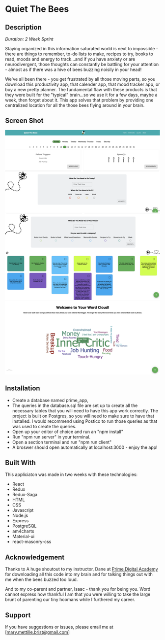# Quiet The Bees

## Description

_Duration: 2 Week Sprint_

Staying organized in this information saturated world is next to
impossible - there are things to remember, to-do lists to make, recipes
to try, books to read, moods and energy to track...and if you have
anxiety or are neurodivergent, those thoughts can constantly be battling
for your attention - almost as if there was a hive of bees buzzing
noisily in your head!

We've all been there - you get frustrated by all those moving parts, so
you download this productivity app, that calender app, that mood tracker
app, or buy a new pretty planner. The fundamental flaw with these
products is that they were built for the "typical" brain...so we use it
for a few days, maybe a week, then forget about it. This app solves that
problem by providing one centralized location for all the those bees
flying around in your brain.

## Screen Shot
![Image of the Home Screen where there is a box to enter daily tasks with bees flying around the page](./Main_Screen.png)
![Image of the Brain Dump Screen where there is a box to enter things you do not want to forget with bees flying around the page](./Brain_Dump.png)
![Image of a Word Cloud](./Word_Cloud.png)

## Installation

- Create a database named prime_app,
- The queries in the database.sql file are set up to create all the necessary tables that you will need to have this app work correctly. The project is built on Postgres, so you will need to make sure to have that installed. I would recommend using Postico to run those queries as that was used to create the queries.
- Open up your editor of choice and run an "npm install"
- Run "npm run server" in your terminal.
- Open a section terminal and run "npm run client"
- A broswer should open automatically at localhost:3000 - enjoy the app!
## Built With

This appliciaton was made in two weeks with these technologies:
- React
- Redux
- Redux-Saga
- HTML
- CSS
- Javascript
- Node.js
- Express
- PostgreSQL
- am4charts
- Material-ui
- react-masonry-css

## Acknowledgement
Thanks to A huge shoutout to my instructor, Dane at [Prime Digital Academy](www.primeacademy.io) for downloading all this code into my brain and for talking things out with me when the bees buzzed too loud.

And to my co-parent and partner, Isaac - thank you for being you. Word cannot express how thankful I am that you were willing to take the large brunt of parenting our tiny hoomans while I furthered my career.

## Support
If you have suggestions or issues, please email me at [mary.mettille.brist@gmail.com]
